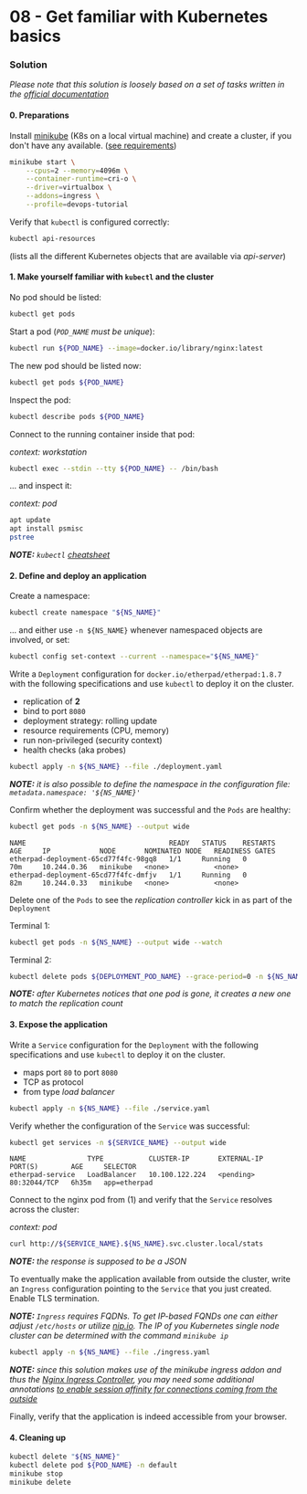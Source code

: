08 - Get familiar with Kubernetes basics
========================================


### Solution

*Please note that this solution is loosely based on a set of tasks written in 
the [official documentation](https://kubernetes.io/docs/tasks/)*


#### 0. Preparations

Install [minikube](https://minikube.sigs.k8s.io/docs/start/) (K8s on a local virtual machine) and
create a cluster, if you don't have any available. ([see requirements](https://minikube.sigs.k8s.io/docs/start/#what-youll-need))

```bash
minikube start \
    --cpus=2 --memory=4096m \
    --container-runtime=cri-o \
    --driver=virtualbox \
    --addons=ingress \
    --profile=devops-tutorial
```

Verify that `kubectl` is configured correctly:

```bash
kubectl api-resources
```

(lists all the different Kubernetes objects that are available via *api-server*)


#### 1. Make yourself familiar with `kubectl` and the cluster

No pod should be listed:

```bash
kubectl get pods
```

Start a pod (*`POD_NAME` must be unique*):

```bash
kubectl run ${POD_NAME} --image=docker.io/library/nginx:latest
```

The new pod should be listed now:

```bash
kubectl get pods ${POD_NAME}
```

Inspect the pod:

```bash
kubectl describe pods ${POD_NAME}
```

Connect to the running container inside that pod:

*context: workstation*
```bash
kubectl exec --stdin --tty ${POD_NAME} -- /bin/bash
```

... and inspect it:

*context: pod*
```bash
apt update
apt install psmisc
pstree
```

*__NOTE:__ `kubectl` [cheatsheet](https://kubernetes.io/docs/reference/kubectl/cheatsheet/)*


#### 2. Define and deploy an application

Create a namespace:

```bash
kubectl create namespace "${NS_NAME}"
```

... and either use `-n ${NS_NAME}` whenever namespaced objects are involved, or set:

```bash
kubectl config set-context --current --namespace="${NS_NAME}"
```

Write a `Deployment` configuration for `docker.io/etherpad/etherpad:1.8.7` with the 
following specifications and use `kubectl` to deploy it on the cluster.

* replication of __2__
* bind to port `8080`
* deployment strategy: rolling update
* resource requirements (CPU, memory)
* run non-privileged (security context)
* health checks (aka probes)

```bash
kubectl apply -n ${NS_NAME} --file ./deployment.yaml
```

*__NOTE:__ it is also possible to define the namespace in the configuration file: `metadata.namespace: '${NS_NAME}'`* 

Confirm whether the deployment was successful and the `Pods` are healthy:

```bash
kubectl get pods -n ${NS_NAME} --output wide
```
```
NAME                                   READY   STATUS    RESTARTS   AGE     IP            NODE       NOMINATED NODE   READINESS GATES
etherpad-deployment-65cd77f4fc-98gq8   1/1     Running   0          70m     10.244.0.36   minikube   <none>           <none>
etherpad-deployment-65cd77f4fc-dmfjv   1/1     Running   0          82m     10.244.0.33   minikube   <none>           <none>
```

Delete one of the `Pods` to see the *replication controller* kick in as part of the `Deployment`

Terminal 1:
```bash
kubectl get pods -n ${NS_NAME} --output wide --watch
```
Terminal 2:
```bash
kubectl delete pods ${DEPLOYMENT_POD_NAME} --grace-period=0 -n ${NS_NAME}
```

*__NOTE:__ after Kubernetes notices that one pod is gone, it creates a new one to match the 
replication count*


#### 3. Expose the application

Write a `Service` configuration for the `Deployment` with the following specifications and
use `kubectl` to deploy it on the cluster.

* maps port `80` to port `8080`
* TCP as protocol
* from type *load balancer*

```bash
kubectl apply -n ${NS_NAME} --file ./service.yaml
```

Verify whether the configuration of the `Service` was successful:
 
```bash
kubectl get services -n ${SERVICE_NAME} --output wide
```
```
NAME               TYPE           CLUSTER-IP       EXTERNAL-IP   PORT(S)        AGE     SELECTOR
etherpad-service   LoadBalancer   10.100.122.224   <pending>     80:32044/TCP   6h35m   app=etherpad
```

Connect to the nginx pod from (1) and verify that the `Service` resolves across the cluster:

*context: pod*
```bash
curl http://${SERVICE_NAME}.${NS_NAME}.svc.cluster.local/stats
```
*__NOTE:__ the response is supposed to be a JSON*

To eventually make the application available from outside the cluster, write an `Ingress` configuration 
pointing to the `Service` that you just created. Enable TLS termination.

*__NOTE:__ `Ingress` requires FQDNs. To get IP-based FQNDs one can either adjust `/etc/hosts` or utilize
[nip.io](https://nip.io). The IP of you Kubernetes single node cluster can be determined with the
command `minikube ip`*

```bash
kubectl apply -n ${NS_NAME} --file ./ingress.yaml
```

*__NOTE:__ since this solution makes use of the minikube ingress addon and thus the
[Nginx Ingress Controller](https://kubernetes.github.io/ingress-nginx/), you may need some additional annotations
[to enable session affinity for connections coming from the outside](https://kubernetes.github.io/ingress-nginx/examples/affinity/cookie/)*

Finally, verify that the application is indeed accessible from your browser.


#### 4. Cleaning up

```bash
kubectl delete "${NS_NAME}"
kubectl delete pod ${POD_NAME} -n default
minikube stop
minikube delete
```
